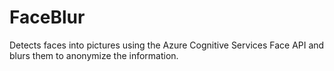 # FaceBlur
Detects faces into pictures using the Azure Cognitive Services Face API and blurs them to anonymize the information. 
